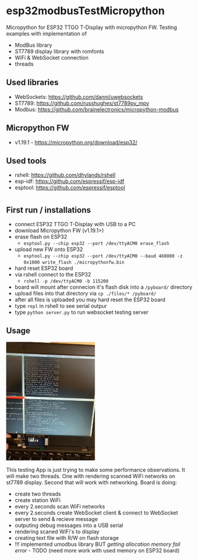 # esp32modbusTestMicropython
Micropython for ESP32 TTGO T-Display with micropython FW. 
Testing examples with implementation of
- ModBus library
- ST7789 display library with romfonts
- WiFi &amp; WebSocket connection
- threads

## Used libraries
- WebSockets: https://github.com/danni/uwebsockets
- ST7789: https://github.com/russhughes/st7789py_mpy
- Modbus: https://github.com/brainelectronics/micropython-modbus

## Micropython FW
- v1.19.1 - https://micropython.org/download/esp32/

## Used tools
- rshell: https://github.com/dhylands/rshell
- esp-idf: https://github.com/espressif/esp-idf
- esptool: https://github.com/espressif/esptool

#
## First run / installations
- connect ESP32 TTGO T-Display with USB to a PC
- download Micropython FW (v1.19.1>)
- erase flash on ESP32
    - `esptool.py --chip esp32 --port /dev/ttyACM0 erase_flash`
- upload new FW onto ESP32
    - `esptool.py --chip esp32 --port /dev/ttyACM0 --baud 460800 -z 0x1000 write_flash ./micropythonfw.bin`
- hard reset ESP32 board
- via rshell connect to the ESP32 
    - `rshell -p /dev/ttyACM0 -b 115200`
- board will mount after connecion it's flash disk into a `/pyboard/` directory
- upload files into that directory via `cp ./files/* /pyboard/`
- after all files is uploaded you may hard reset the ESP32 board
- type `repl` in rshell to see serial outpur
- type `python server.py` to run websocket testing server 

## Usage
<img src="https://github.com/Chleba/esp32modbusTestMicropython/blob/main/example.jpg" width="240" />

This testing App is just trying to make some performance observations.
It will make two threads.
One with rendering scanned WiFi networks on st7789 display.
Second that will work with networking.
Board is doing:
- create two threads
- create station WiFi
- every 2.seconds scan WiFi networks
- every 2.seconds create WebSocket client & connect to WebSocket server to send & recieve message
- outputing debug messages into a USB serial
- rendering scaned WiFi's to display
- creating text file with R/W on flash storage
- !!! implemented umodbus library BUT *getting allocation memory fail error* - TODO (need more work with used memory on ESP32 board)